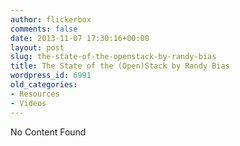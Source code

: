```yaml
---
author: flickerbox
comments: false
date: 2013-11-07 17:30:16+00:00
layout: post
slug: the-state-of-the-openstack-by-randy-bias
title: The State of the (Open)Stack by Randy Bias
wordpress_id: 6991
old_categories:
- Resources
- Videos
---
```


No Content Found
